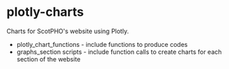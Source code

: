 # plotly-charts
Charts for ScotPHO's website using Plotly.
- plotly_chart_functions - include functions to produce codes
- graphs_section scripts - include function calls to create charts for each section of the website

